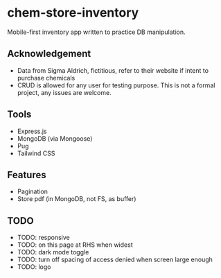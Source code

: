 # chem-store-inventory

Mobile-first inventory app written to practice DB manipulation.

## Acknowledgement

- Data from Sigma Aldrich, fictitious, refer to their website if intent to
  purchase chemicals
- CRUD is allowed for any user for testing purpose. This is not a formal
  project, any issues are welcome.

## Tools

- Express.js
- MongoDB (via Mongoose)
- Pug
- Tailwind CSS

## Features

- Pagination
- Store pdf (in MongoDB, not FS, as buffer)

## TODO

- TODO: responsive
- TODO: on this page at RHS when widest
- TODO: dark mode toggle
- TODO: turn off spacing of access denied when screen large enough
- TODO: logo
